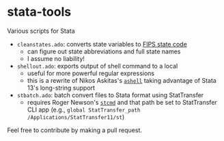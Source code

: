 stata-tools
===========

Various scripts for Stata

* `cleanstates.ado`: converts state variables to [FIPS state code](https://en.wikipedia.org/wiki/FIPS_state_code)
  * can figure out state abbreviations and full state names
  * I assume no liability!
* `shellout.ado`: exports output of shell command to a local
  * useful for more powerful regular expressions
  * this is a rewrite of Nikos Askitas's [`ashell`](http://ideas.repec.org/c/boc/bocode/s456833.html) taking advantage of Stata 13's long-string support
* `stbatch.ado`: batch convert files to Stata format using StatTransfer
  * requires Roger Newson's [`stcmd`](http://ideas.repec.org/c/boc/bocode/s414701.html) and that path be set to StatTransfer CLI app (e.g., `global StatTransfer_path /Applications/StatTransfer11/st`)

Feel free to contribute by making a pull request.
